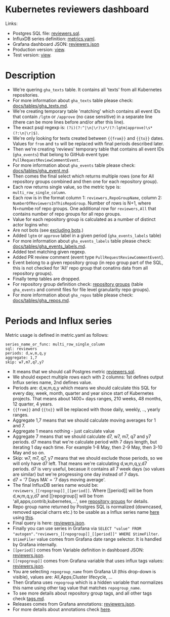 # Kubernetes reviewers dashboard

Links:
- Postgres SQL file: [reviewers.sql](https://github.com/cncf/devstats/blob/master/metrics/kubernetes/reviewers.sql).
- InfluxDB series definition: [metrics.yaml](https://github.com/cncf/devstats/blob/master/metrics/kubernetes/metrics.yaml#L157-L162).
- Grafana dashboard JSON: [reviewers.json](https://github.com/cncf/devstats/blob/master/grafana/dashboards/kubernetes/reviewers.json)
- Production version: [view](https://k8s.devstats.cncf.io/d/000000030/reviewers?orgId=1).
- Test version: [view](https://k8s.cncftest.io/d/000000030/reviewers?orgId=1).

# Description

- We're quering `gha_texts` table. It contains all 'texts' from all Kubernetes repositories.
- For more information about `gha_texts` table please check: [docs/tables/gha_texts.md](https://github.com/cncf/devstats/blob/master/docs/tables/gha_texts.md).
- We're creating temporary table 'matching' which contains all event IDs that contain `/lgtm` or `/approve` (no case sensitive) in a separate line (there can be more lines before and/or after this line).
- The exact psql regexp is: `(?i)(?:^|\n|\r)\s*/(?:lgtm|approve)\s*(?:\n|\r|$)`.
- We're only looking for texts created between `{{from}}` and `{{to}}` dates. Values for `from` and `to` will be replaced with final periods described later.
- Then we're creating 'reviews' temporary table that contains all event IDs (`gha_events`) that belong to GitHub event type: `PullRequestReviewCommentEvent`.
- For more information about `gha_events` table please check: [docs/tables/gha_event.md](https://github.com/cncf/devstats/blob/master/docs/tables/gha_events.md).
- Then comes the final select which returns multiple rows (one for All repository groups combined and then one for each repository group).
- Each row returns single value, so the metric type is: `multi_row_single_column`.
- Each row is in the format column 1: `reviewers,RepoGroupName`, column 2: `NumberOfReviewersInThisRepoGroup`. Number of rows is N+1, where N=numbe rof repo groups. One additional row for `reviewers,All` that contains number of repo groups for all repo groups.
- Value for each repository group is calculated as a number of distinct actor logins who:
- Are not bots (see [excluding bots](https://github.com/cncf/devstats/blob/master/docs/excluding_bots.md).)
- Added `lgtm` or `approve` label in a given period (`gha_events_labels` table)
- For more information about `gha_events_labels` table please check: [docs/tables/gha_events_labels.md](https://github.com/cncf/devstats/blob/master/docs/tables/gha_events.md).
- Added text matching given regexp.
- Added PR review comment (event type `PullRequestReviewCommentEvent`).
- Event belong to a given repository group (in repo group part of the SQL, this is not checked for 'All' repo group that conatins data from all repository groups).
- Finally temp tables are dropped.
- For repository group definition check: [repository groups](https://github.com/cncf/devstats/blob/master/docs/repository_groups.md) (table `gha_events` and commit files for file level granularity repo groups).
- For more information about `gha_repos` table please check: [docs/tables/gha_repos.md](https://github.com/cncf/devstats/blob/master/docs/tables/gha_repos.md).

# Periods and Influx series

Metric usage is defined in metric.yaml as follows:
```
series_name_or_func: multi_row_single_column
sql: reviewers
periods: d,w,m,q,y
aggregate: 1,7
skip: w7,m7,q7,y7
```
- It means that we should call Postgres metric [reviewers.sql](https://github.com/cncf/devstats/blob/master/metrics/kubernetes/reviewers.sql).
- We should expect multiple rows each with 2 columns: 1st defines output Influx series name, 2nd defines value.
- Periods are: d,w,m,q,y which means we should calculate this SQL for every day, week, month, quarter and year since start of Kubernetes projects. That means about 1400+ days ranges, 210 weeks, 48 months, 12 quarter, 4 years.
- `{{from}}` and `{{to}}` will be replaced with those daily, weekly, .., yearly ranges.
- Aggregate 1,7 means that we should calculate moving averages for 1 and 7.
- Aggregate 1 means nothing - just calculate value
- Aggregate 7 means that we should calculate d7, w7, m7, q7 and y7 periods. d7 means that we're calculate period with 7 days length, but iterating 1 day each time. For example 1-8 May, then 2-9 May, then 3-10 May and so on.
- Skip: w7, m7, q7, y7 means that we should exclude those periods, so we will only have d7 left. That means we're calculating d,w,m,q,y,d7 periods. d7 is very useful, becasue it contains all 7 week days (so values are similar) but we're progressing one day instead of 7 days.
- d7 = '7 Days MA' = '7 days moving average'.
- The final InfluxDB series name would be: `reviewers_[[repogroup]]_[[period]]`. Where [[period]] will be from d,w,m,q,y,d7 and [[repogroup]] will be from 'all,apps,contrib,kubernetes,...', see [repository groups](https://github.com/cncf/devstats/blob/master/docs/repository_groups.md) for details.
- Repo group name returned by Postgres SQL is normalized (downcased, removed special charrs etc.) to be usable as a Influx series name [here](https://github.com/cncf/devstats/blob/master/cmd/db2influx/db2influx.go#L112) using [this](https://github.com/cncf/devstats/blob/master/unicode.go#L23).
- Final query is here: [reviewers.json](https://github.com/cncf/devstats/blob/master/grafana/dashboards/kubernetes/reviewers.json#L116).
- Finally you can use series in Grafana via `SELECT "value" FROM "autogen"."reviewers_[[repogroup]]_[[period]]" WHERE $timeFilter`.
- `$timeFiler` value comes from Grafana date range selector. It is handled by Grafana internally.
- `[[period]]` comes from Variable definition in dashboard JSON: [reviewers.json](https://github.com/cncf/devstats/blob/master/grafana/dashboards/kubernetes/reviewers.json#L188-L234).
- `[[repogroup]]` comes from Grafana variable that uses influx tags values: [reviewers.json](https://github.com/cncf/devstats/blob/master/grafana/dashboards/kubernetes/reviewers.json#L236-L274).
- You are selecting `repogroup_name` from Grafana UI (this drop-down is visible), values are: All,Apps,Cluster lifecycle, ...
- Then Grafana uses `repogroup` which is a hidden variable that normalizes this name using other tag value that matches `repogroup_name`.
- To see more details about repository group tags, and all other tags check [tags.md](https://github.com/cncf/devstats/blob/master/docs/tags.md).
- Releases comes from Grafana annotations: [reviewers.json](https://github.com/cncf/devstats/blob/master/grafana/dashboards/kubernetes/reviewers.json#L43-L55).
- For more details about annotations check [here](https://github.com/cncf/devstats/blob/master/docs/annotations.md).
